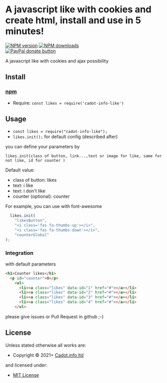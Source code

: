 <!-- TITLE/ -->

<h1>A javascript like with cookies and create html, install and use in 5 minutes!</h1>

<!-- /TITLE -->


<!-- BADGES/ -->

<span class="badge-npmversion"><a href="https://npmjs.org/package/cadot-info-like" title="View this project on NPM"><img src="https://img.shields.io/npm/v/cadot-info-like.svg" alt="NPM version" /></a></span>
<span class="badge-npmdownloads"><a href="https://npmjs.org/package/cadot-info-like" title="View this project on NPM"><img src="https://img.shields.io/npm/dm/cadot-info-like.svg" alt="NPM downloads" /></a></span>
<br class="badge-separator" />
<span class="badge-paypal"><a href="https://www.paypal.com/donate?hosted_button_id=E9S29AEA3HGXQ" title="Donate to this project using Paypal"><img src="https://img.shields.io/badge/paypal-donate-yellow.svg" alt="PayPal donate button" /></a></span>

<!-- /BADGES -->


<!-- DESCRIPTION/ -->

A javascript like with cookies and ajax possibility

<!-- /DESCRIPTION -->


<h2>Install</h2>

<a href="https://npmjs.com" title="npm is a package manager for javascript"><h3>npm</h3></a>
<ul>
<li>Require: <code>const likes = require('cadot-info-like')</code></li>
</ul>



## Usage

- `const likes = require("cadot-info-like");`
- `likes.init();` for default config (described after)

you can define your parameters by

`likes.init(class of button, link...,text or image for like, same for not like, id for counter )`

Default value:

- class of button: likes
- text: i like
- text: i don't like
- counter (optional): counter

For example, you can use with font-awesome

```js
  likes.init(
    "likesButton",
    "<i class='fas fa-thumbs-up'></i>",
    "<i class='fas fa-thumbs-down'></i>",
    "counterGlobal"
);
```
### Integration

with default parameters
```html
<h1>Counter likes</h1>
  <p id="counter">0</p>
    <ul>
      <li><a class="likes" data-id="1" href="#"></a></li>
      <li><a class="likes" data-id="2" href="#"></a></li>
      <li><a class="likes" data-id="3" href="#"></a></li>
      <li><a class="likes" data-id="4" href="#"></a></li>
    </ul>
```

please give issues or Pull Request in github ;-)

<!-- LICENSE/ -->

<h2>License</h2>

Unless stated otherwise all works are:

<ul><li>Copyright &copy; 2021+ <a href="https://cadot.info">Cadot.info ltd</a></li></ul>

and licensed under:

<ul><li><a href="http://spdx.org/licenses/MIT.html">MIT License</a></li></ul>

<!-- /LICENSE -->
 